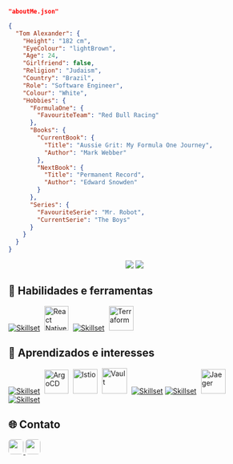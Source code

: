 ```json
"aboutMe.json"

{
  "Tom Alexander": {
    "Height": "182 cm",
    "EyeColour": "lightBrown",
    "Age": 24,
    "Girlfriend": false,
    "Religion": "Judaism",
    "Country": "Brazil",
    "Role": "Software Engineer",
    "Colour": "White",
    "Hobbies": {
      "FormulaOne": {
        "FavouriteTeam": "Red Bull Racing"
      },
      "Books": {
        "CurrentBook": {
          "Title": "Aussie Grit: My Formula One Journey",
          "Author": "Mark Webber"
        },
        "NextBook": {
          "Title": "Permanent Record",
          "Author": "Edward Snowden"
        }
      },
      "Series": {
        "FavouriteSerie": "Mr. Robot",
        "CurrentSerie": "The Boys"
      }
    }
  }
}

```

<div align="center">

 <img src="https://github-readme-stats.vercel.app/api/top-langs/?username=T0mAlexander&layout=donut&theme=apprentice&locale=pt-BR&langs_count=5" />
 <img src="https://github-readme-stats.vercel.app/api?username=T0mAlexander&show_icons=true&theme=apprentice&custom_title=Estatísticas&ring_color=00B4E0&line_height=28&card_width=200" />
  
</div>

## 🧠 Habilidades e ferramentas

  [![Skillset](https://skillicons.dev/icons?i=react)](https://skillicons.dev)
  <img height="49" width="48" style="margin: 0 5px" src="https://res.cloudinary.com/tommello/image/upload/v1687705710/Github/Profile%20Markdown/iconizer-react_native_uozofa_bx0pjn.svg" title="React Native"/>
  [![Skillset](https://skillicons.dev/icons?i=nextjs,nodejs,ts,postgresql,nginx,golang,docker,kubernetes,linux)](https://skillicons.dev)
  <img height="49" width="49" style="margin: 0 5px"  src="https://res.cloudinary.com/tommello/image/upload/v1687709304/Github/Profile%20Markdown/iconizer-terraform-original_vl0ivu.svg" title="Terraform" />

<!-- <h2 align="left">🔧 Tools</h2>
<div style="display: flex; column-gap: 6px">
  <img height="50" width="50" src="https://res.cloudinary.com/tommello/image/upload/v1674358219/Github/Profile%20Markdown/brain_dc0yqn.svg" title="My brain" />
  <img height="40" width="40" src="https://res.cloudinary.com/tommello/image/upload/v1674358139/Github/Profile%20Markdown/hand_j6bogj.svg" title="My hands (of course)" />
  <img height="40" width="40" src="https://res.cloudinary.com/tommello/image/upload/v1674358476/Github/Profile%20Markdown/coffee_gmiwnu.svg" title="Coffee (I'd rather capuccino)" />
  <img height="50" width="50" src="https://res.cloudinary.com/tommello/image/upload/v1674359690/Github/Profile%20Markdown/laptop_qzgcxh.svg" title="My laptop" />
  <img height="40" width="40" src="https://res.cloudinary.com/tommello/image/upload/v1674355211/Github/Profile%20Markdown/linux_fedora_xan2qz.png" title="Linux Fedora 37" />
  <img height="40" width="40" src="https://res.cloudinary.com/tommello/image/upload/v1674359343/Github/Profile%20Markdown/terminal_vt1lhc.svg" title="The terminal" />
  <img height="40" width="40" src="https://res.cloudinary.com/tommello/image/upload/v1674360927/Github/Profile%20Markdown/headphone_vt8wbj.png" title="My headphone Baseus H1 Bowie" />
  <img height="40" width="40" src="https://res.cloudinary.com/tommello/image/upload/v1674359923/Github/Profile%20Markdown/spotify_dmezwk.svg" title="Spotify on" />
  <img height="40" width="40" src="https://cdn.jsdelivr.net/gh/devicons/devicon/icons/vscode/vscode-original.svg" title="Visual Studio Code" />
</div> -->

## 🎯 Aprendizados e interesses

<div>

  [![Skillset](https://skillicons.dev/icons?i=figma,nest)](https://skillicons.dev)
  <img height="48" width="48" style="padding: 0 5px" src="https://res.cloudinary.com/tommello/image/upload/v1687706787/Github/Profile%20Markdown/iconizer-argo-icon-color_vcyu6o.svg" title="ArgoCD" />
  <img height="49" width="49" src="https://res.cloudinary.com/tommello/image/upload/v1687708630/Github/Profile%20Markdown/istio_qewlid.svg" title="Istio" />
  <img height="51" width="50" style="padding: 0 5px" src="https://res.cloudinary.com/tommello/image/upload/v1687708940/Github/Profile%20Markdown/iconizer-hashicorp-vault_mohwti_lysrlm.svg" title="Vault" />
  [![Skillset](https://skillicons.dev/icons?i=ansible)](https://skillicons.dev)
  [![Skillset](https://skillicons.dev/icons?i=jenkins,prometheus)](https://skillicons.dev)
  <img height="49" width="49" style="margin: 0 5px;" src="https://res.cloudinary.com/tommello/image/upload/v1687734571/Github/Profile%20Markdown/Jaeger-Tracing_vxm0ug.svg" title="Jaeger" />
  [![Skillset](https://skillicons.dev/icons?i=kafka,aws)](https://skillicons.dev)
</div>
  
## 🌐 Contato

<footer align="left">
  <a href="mailto:t0malexander@protonmail.com">
    <img height="30" style="border-radius: 6px" src="https://img.shields.io/badge/ProtonMail-8B89CC?style=for-the-badge&logo=protonmail&logoColor=white" />
  </a>
  <a href="https://linkedin.com/in/t0m-alexander" target="_blank">
    <img height="30" style="border-radius: 6px" src="https://img.shields.io/badge/LinkedIn-0077B5?style=for-the-badge&logo=linkedin&logoColor=white" />
  </a>
  <!-- <img height="30" style="border-radius: 6px" src="https://komarev.com/ghpvc/?username=T0mAlexander&style=for-the-badge&color=brightgreen&label=Profile+visitors" /> -->
</footer>
